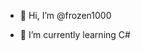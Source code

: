 - 👋 Hi, I’m @frozen1000

- 🌱 I’m currently learning C#


<!---
frozen1000/frozen1000 is a ✨ special ✨ repository because its `README.md` (this file) appears on your GitHub profile.
You can click the Preview link to take a look at your changes.
--->
